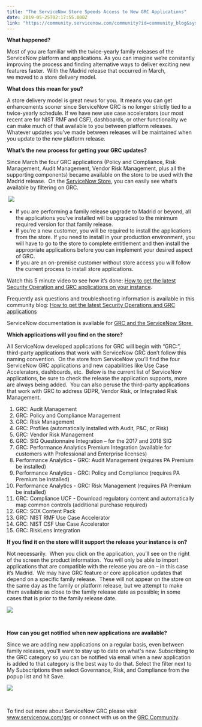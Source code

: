 ```yaml
---
title: "The ServiceNow Store Speeds Access to New GRC Applications"
date: 2019-05-25T02:17:55.000Z
link: "https://community.servicenow.com/community?id=community_blog&sys_id=4b5538fadba9fb00fece0b55ca9619e0"
---
```

<p><strong>What happened?</strong></p>
<p>Most of you are familiar with the twice-yearly family releases of the ServiceNow platform and applications. As you can imagine we’re constantly improving the process and finding alternative ways to deliver exciting new features faster.  With the Madrid release that occurred in March, we moved to a store delivery model. </p>
<p><strong>What does this mean for you?</strong></p>
<p>A store delivery model is great news for you.  It means you can get enhancements sooner since ServiceNow GRC is no longer strictly tied to a twice-yearly schedule. If we have new use case accelerators (our most recent are for NIST RMF and CSF), dashboards, or other functionality we can make much of that available to you between platform releases.  Whatever updates you’ve made between releases will be maintained when you update to the new platform release.</p>
<p><strong>What’s the new process for getting your GRC updates?</strong></p>
<p>Since March the four GRC applications (Policy and Compliance, Risk Management, Audit Management, Vendor Risk Management, plus all the supporting components) became available on the store to be used with the Madrid release.  On the <a href="https://store.servicenow.com/sn_appstore_store.do#!/store/search?category&#61;Governance%252C%2520Risk%2520and%2520Compliance&amp;orderby&#61;rating" rel="nofollow">ServiceNow Store</a>, you can easily see what’s available by filtering on GRC.</p>
<p> <img style="max-width: 100%; max-height: 480px;" src="https://community.servicenow.com/48057cf6dba9fb00fece0b55ca961911.iix" /></p>
<ul><li>If you are performing a family release upgrade to Madrid or beyond, all the applications you’ve installed will be upgraded to the minimum required version for that family release.</li><li>If you’re a new customer, you will be required to install the applications from the store. If you need to install in your production environment, you will have to go to the store to complete entitlement and then install the appropriate applications before you can implement your desired aspect of GRC.</li><li>If you are an on-premise customer without store access you will follow the current process to install store applications.</li></ul>
<p>Watch this 5 minute video to see how it’s done: <a href="https://www.youtube.com/watch?v&#61;UUnaAQJyZrY" rel="nofollow">How to get the latest Security Operation and GRC applications on your instance</a>.</p>
<p>Frequently ask questions and troubleshooting information is available in this community blog: <a href="https://community.servicenow.com/community?id&#61;community_blog&amp;sys_id&#61;fa6eff4ddb58b3841cd8a345ca961918" rel="nofollow">How to get the latest Security Operations and GRC applications</a></p>
<p>ServiceNow documentation is available for <a href="https://docs.servicenow.com/bundle/madrid-governance-risk-compliance/page/product/grc-common/concept/grc-and-store.html" rel="nofollow">GRC and the ServiceNow Store </a> </p>
<p><strong>Which applications will you find on the store?</strong></p>
<p>All ServiceNow developed applications for GRC will begin with “GRC:”, third-party applications that work with ServiceNow GRC don’t follow this naming convention.  On the store from ServiceNow you’ll find the four ServiceNow GRC applications and new capabilities like Use Case Accelerators, dashboards, etc.  Below is the current list of ServiceNow applications, be sure to check the release the application supports, more are always being added.  You can also peruse the third-party applications that work with GRC to address GDPR, Vendor Risk, or Integrated Risk Management.</p>
<ol><li>GRC: Audit Management</li><li>GRC: Policy and Compliance Management</li><li>GRC: Risk Management</li><li>GRC: Profiles (automatically installed with Audit, P&amp;C, or Risk)</li><li>GRC: Vendor Risk Management</li><li>GRC: SIG Questionnaire Integration – for the 2017 and 2018 SIG</li><li>GRC: Performance Analytics Premium Integration (available for customers with Professional and Enterprise licenses)</li><li>Performance Analytics - GRC: Audit Management (requires PA Premium be installed)</li><li>Performance Analytics - GRC: Policy and Compliance (requires PA Premium be installed)</li><li>Performance Analytics - GRC: Risk Management (requires PA Premium be installed)</li><li>GRC: Compliance UCF - Download regulatory content and automatically map common controls (additional purchase required)</li><li>GRC: SOX Content Pack</li><li>GRC: NIST RMF Use Case Accelerator</li><li>GRC: NIST CSF Use Case Accelerator</li><li>GRC: RiskLens Integration</li></ol>
<p><strong>If you find it on the store will it support the release your instance is on?</strong></p>
<p>Not necessarily.  When you click on the application, you’ll see on the right of the screen the product information.  You will only be able to import applications that are compatible with the release you are on – in this case it’s Madrid.  We may have GRC feature or core application updates that depend on a specific family release.  These will not appear on the store on the same day as the family or platform release, but we attempt to make them available as close to the family release date as possible; in some cases that is prior to the family release date.</p>
<p><img style="max-width: 100%; max-height: 480px;" src="https://community.servicenow.com/ca2538badba9fb00fece0b55ca961905.iix" /></p>
<p> </p>
<p><strong>How can you get notified when new applications are available?</strong></p>
<p>Since we are adding new applications on a regular basis, even between family releases, you&#39;ll want to stay up to date on what&#39;s new. Subscribing to the GRC category so you can be notified via email when a new application is added to that category is the best way to do that. Select the filter next to My Subscriptions then select Governance, Risk, and Compliance from the popup list and hit Save.</p>
<p><img style="max-width: 100%; max-height: 480px;" src="https://community.servicenow.com/c44bc1fadba13f00fece0b55ca96190b.iix" /></p>
<p> </p>
<p>To find out more about ServiceNow GRC please visit <a href="https://www.servicenow.com/products/governance-risk-and-compliance.html" rel="nofollow">www.servicenow.com/grc</a> or connect with us on the <a href="https://community.servicenow.com/community?id&#61;community_forum&amp;sys_id&#61;1529d62ddbd897c068c1fb651f9619a8" rel="nofollow">GRC Community</a>.</p>